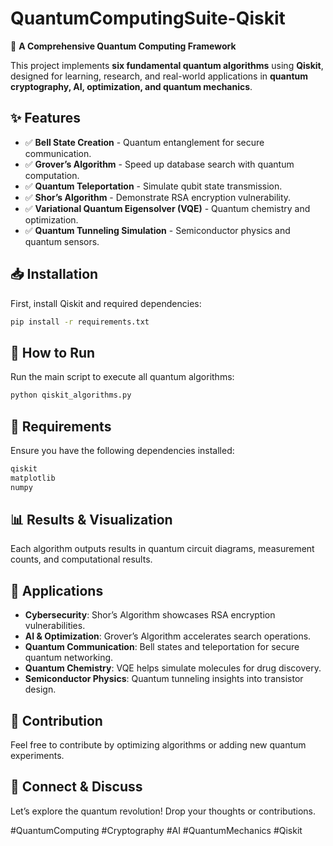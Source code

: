 # QuantumComputingSuite-Qiskit

🚀 **A Comprehensive Quantum Computing Framework**

This project implements **six fundamental quantum algorithms** using **Qiskit**, designed for learning, research, and real-world applications in **quantum cryptography, AI, optimization, and quantum mechanics**.

## ✨ Features

- ✅ **Bell State Creation** - Quantum entanglement for secure communication.
- ✅ **Grover’s Algorithm** - Speed up database search with quantum computation.
- ✅ **Quantum Teleportation** - Simulate qubit state transmission.
- ✅ **Shor’s Algorithm** - Demonstrate RSA encryption vulnerability.
- ✅ **Variational Quantum Eigensolver (VQE)** - Quantum chemistry and optimization.
- ✅ **Quantum Tunneling Simulation** - Semiconductor physics and quantum sensors.

## 📥 Installation

First, install Qiskit and required dependencies:

```bash
pip install -r requirements.txt
```

## 🚀 How to Run

Run the main script to execute all quantum algorithms:

```bash
python qiskit_algorithms.py
```

## 📌 Requirements

Ensure you have the following dependencies installed:

```txt
qiskit
matplotlib
numpy
```

## 📊 Results & Visualization
Each algorithm outputs results in quantum circuit diagrams, measurement counts, and computational results.

## 🔬 Applications
- **Cybersecurity**: Shor’s Algorithm showcases RSA encryption vulnerabilities.
- **AI & Optimization**: Grover’s Algorithm accelerates search operations.
- **Quantum Communication**: Bell states and teleportation for secure quantum networking.
- **Quantum Chemistry**: VQE helps simulate molecules for drug discovery.
- **Semiconductor Physics**: Quantum tunneling insights into transistor design.

## 🎯 Contribution
Feel free to contribute by optimizing algorithms or adding new quantum experiments.

## 📩 Connect & Discuss
Let’s explore the quantum revolution! Drop your thoughts or contributions.

#QuantumComputing #Cryptography #AI #QuantumMechanics #Qiskit
